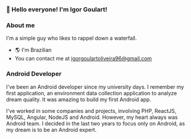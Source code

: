 ### 👋 Hello everyone! I'm Igor Goulart!

### About me
I'm a simple guy who likes to rappel down a waterfall.

* :earth_americas: I'm Brazilian
* You can contact me at [igorgoulartoliveira96@gmail.com](mailto:igorgoulartoliveira96@gmail.com)

### Android Developer
I've been an Android developer since my university days. I remember my first application, an environment data collection application to analyze dream quality. It was amazing to build my first Android app.

I've worked in some companies and projects, involving PHP, ReactJS, MySQL, Angular, NodeJS and Android. However, my heart always was Android team. I decided in the last two years to focus only on Android, as my dream is to be an Android expert.
